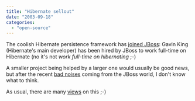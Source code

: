 ```yaml
---
title: "Hibernate sellout"
date: "2003-09-18"
categories: 
  - "open-source"
---
```


The coolish Hibernate persistence framework has [joined JBoss](http://hibernate.org/136.html): Gavin King (Hibernate's main developer) has been hired by JBoss to work full-time on Hibernate (no it's not _work full-time on hibernating_ ;-)

A smaller project being helped by a larger one would usually be good news, but after the recent [bad noises](http://codeconsult.ch/bertrand/archives/000109.html) coming from the JBoss world, I don't know what to think.

As usual, there are many [views](http://www.freeroller.net/page/fx/20030917#gavin_is_saruman) on this ;-)
